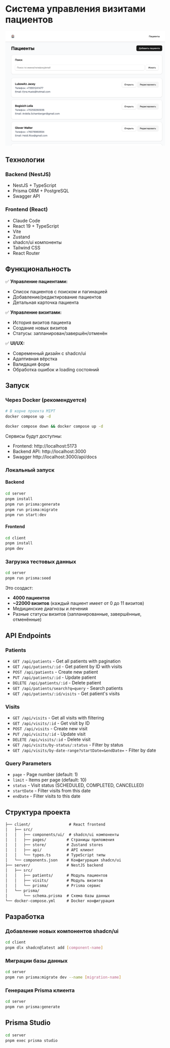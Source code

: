 # Cистема управления визитами пациентов

![image_docs](image_example.png)

## Технологии

### Backend (NestJS)
- NestJS + TypeScript
- Prisma ORM + PostgreSQL
- Swagger API

### Frontend (React)
- Claude Code
- React 19 + TypeScript
- Vite 
- Zustand 
- shadcn/ui компоненты
- Tailwind CSS 
- React Router 

## Функциональность

✅ **Управление пациентами:**
- Список пациентов с поиском и пагинацией
- Добавление/редактирование пациентов
- Детальная карточка пациента

✅ **Управление визитами:**
- История визитов пациента
- Создание новых визитов
- Статусы: запланирован/завершён/отменён

✅ **UI/UX:**
- Современный дизайн с shadcn/ui
- Адаптивная вёрстка
- Валидация форм
- Обработка ошибок и loading состояний

## Запуск

### Через Docker (рекомендуется)

```bash
# В корне проекта MIPT
docker compose up -d
```

```bash
docker compose down && docker compose up -d
```

Сервисы будут доступны:
- Frontend: http://localhost:5173 
- Backend API: http://localhost:3000
- Swagger http://localhost:3000/api/docs

### Локальный запуск

#### Backend
```bash
cd server
pnpm install
pnpm run prisma:generate
pnpm run prisma:migrate
pnpm run start:dev
```

#### Frontend
```bash
cd client
pnpm install
pnpm dev
```

### Загрузка тестовых данных

```bash
cd server
pnpm run prisma:seed
```

Это создаст:
- **4000 пациентов** 
- **~22000 визитов** (каждый пациент имеет от 0 до 11 визитов)
- Медицинские диагнозы и лечения
- Разные статусы визитов (запланированные, завершённые, отменённые)


## API Endpoints

### Patients
- `GET /api/patients` - Get all patients with pagination
- `GET /api/patients/:id` - Get patient by ID with visits
- `POST /api/patients` - Create new patient
- `PUT /api/patients/:id` - Update patient
- `DELETE /api/patients/:id` - Delete patient
- `GET /api/patients/search?q=query` - Search patients
- `GET /api/patients/:id/visits` - Get patient's visits

### Visits
- `GET /api/visits` - Get all visits with filtering
- `GET /api/visits/:id` - Get visit by ID
- `POST /api/visits` - Create new visit
- `PUT /api/visits/:id` - Update visit
- `DELETE /api/visits/:id` - Delete visit
- `GET /api/visits/by-status/:status` - Filter by status
- `GET /api/visits/by-date-range?startDate=&endDate=` - Filter by date

### Query Parameters
- `page` - Page number (default: 1)
- `limit` - Items per page (default: 10)
- `status` - Visit status (SCHEDULED, COMPLETED, CANCELLED)
- `startDate` - Filter visits from this date
- `endDate` - Filter visits to this date


## Структура проекта

```
├── client/                 # React frontend
│   ├── src/
│   │   ├── components/ui/  # shadcn/ui компоненты
│   │   ├── pages/         # Страницы приложения
│   │   ├── store/         # Zustand stores
│   │   ├── api/           # API клиент
│   │   └── types.ts       # TypeScript типы
│   └── components.json    # Конфигурация shadcn/ui
├── server/                # NestJS backend
│   ├── src/
│   │   ├── patients/      # Модуль пациентов
│   │   ├── visits/        # Модуль визитов
│   │   └── prisma/        # Prisma сервис
│   └── prisma/
│       └── schema.prisma  # Схема базы данных
└── docker-compose.yml     # Docker конфигурация
```

## Разработка

### Добавление новых компонентов shadcn/ui

```bash
cd client
pnpm dlx shadcn@latest add [component-name]
```

### Миграции базы данных

```bash
cd server
pnpm run prisma:migrate dev --name [migration-name]
```

### Генерация Prisma клиента

```bash
cd server
pnpm run prisma:generate
```

 ## Prisma Studio

```bash
cd server
pnpm exec prisma studio
 ```
